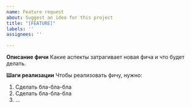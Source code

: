 ```yaml
---
name: Feature request
about: Suggest an idea for this project
title: "[FEATURE]"
labels: ''
assignees: ''

---
```


**Описание фичи**
Какие аспекты затрагивает новая фича и что будет делать.

**Шаги реализации**
Чтобы реализовать фичу, нужно:
1. Сделать бла-бла-бла
2. Сделать бла-бла-бла
3. ...
